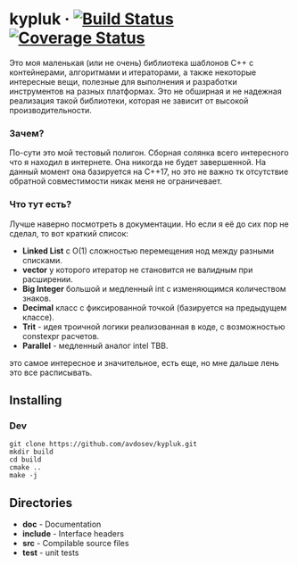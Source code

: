 # kypluk &middot; [![Build Status](https://travis-ci.org/avdosev/kypluk.svg?branch=master)](https://travis-ci.org/avdosev/kypluk) [![Coverage Status](https://codecov.io/github/avdosev/kypluk/coverage.svg?branch=master)](https://codecov.io/gh/avdosev/kypluk/branch/master)
Это моя маленькая (или не очень) библиотека шаблонов C++ с контейнерами, алгоритмами и итераторами, а также некоторые интересные вещи, полезные для выполнения и разработки инструментов на разных платформах. Это не обширная и не надежная реализация такой библиотеки, которая не зависит от высокой производительности.

### Зачем?

По-сути это мой тестовый полигон. 
Сборная солянка всего интересного что я находил в интернете. Она никогда не будет завершенной. 
На данный момент она базируется на C++17, но это не важно тк отсутствие обратной совместимости никак меня не ограничевает.

### Что тут есть?

Лучше наверно посмотреть в документации. Но если я её до сих пор не сделал, то вот краткий список:

* **Linked List** c O(1) сложностью перемещения нод между разными списками.
* **vector** у которого итератор не становится не валидным при расширении.
* **Big Integer** большой и медленный int с изменяющимся количеством знаков.
* **Decimal** класс с фиксированной точкой (базируется на предыдущем классе).
* **Trit** - идея троичной логики реализованная в коде, с возможностью constexpr расчетов.
* **Parallel** - медленный аналог intel TBB.

это самое интересное и значительное, есть еще, но мне дальше лень это все расписывать.

## Installing
### Dev
~~~
git clone https://github.com/avdosev/kypluk.git
mkdir build
cd build
cmake ..
make -j
~~~

## Directories

* **doc** - Documentation
* **include** - Interface headers
* **src** - Compilable source files
* **test** - unit tests

